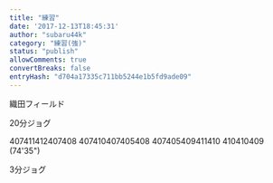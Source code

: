 ```yaml
---
title: "練習"
date: '2017-12-13T18:45:31'
author: "subaru44k"
category: "練習(強)"
status: "publish"
allowComments: true
convertBreaks: false
entryHash: "d704a17335c711bb5244e1b5fd9ade09"
---
```

織田フィールド

20分ジョグ

407411412407408
407410407405408
407405409411410
410410409
(74'35")

3分ジョグ
